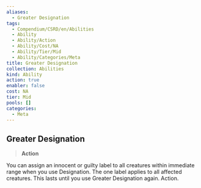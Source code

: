 ```yaml
---
aliases:
  - Greater Designation
tags:
  - Compendium/CSRD/en/Abilities
  - Ability
  - Ability/Action
  - Ability/Cost/NA
  - Ability/Tier/Mid
  - Ability/Categories/Meta
title: Greater Designation
collection: Abilities
kind: Ability
action: true
enabler: false
cost: NA
tier: Mid
pools: []
categories:
  - Meta
---
```

## Greater Designation    
>**Action**  
    
You can assign an innocent or guilty label to all creatures within immediate range when you use Designation. The one label applies to all affected creatures. This lasts until you use Greater Designation again. Action.